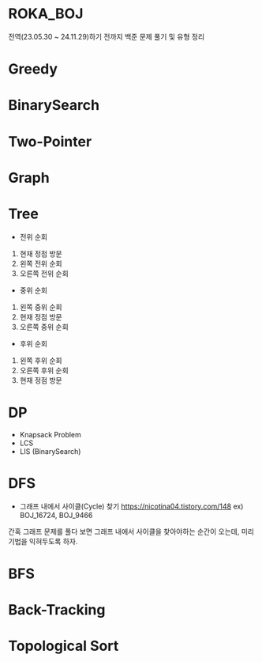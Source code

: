 # ROKA_BOJ
전역(23.05.30 ~ 24.11.29)하기 전까지 백준 문제 풀기 및 유형 정리

# Greedy

# BinarySearch

# Two-Pointer

# Graph

# Tree
- 전위 순회
1. 현재 정점 방문
2. 왼쪽 전위 순회
3. 오른쪽 전위 순회

- 중위 순회
1. 왼쪽 중위 순회
2. 현재 정점 방문
3. 오른쪽 중위 순회

- 후위 순회
1. 왼쪽 후위 순회
2. 오른쪽 후위 순회
3. 현재 정점 방문

# DP
- Knapsack Problem
- LCS
- LIS (BinarySearch)

# DFS
- 그래프 내에서 사이클(Cycle) 찾기 https://nicotina04.tistory.com/148
ex) BOJ_16724, BOJ_9466

간혹 그래프 문제를 풀다 보면 그래프 내에서 사이클을 찾아야하는 순간이 오는데, 미리 기법을 익혀두도록 하자.

# BFS

# Back-Tracking

# Topological Sort